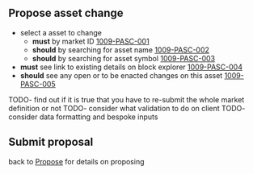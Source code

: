 ## Propose asset change

- select a asset to change 
  - **must** by market ID [1009-PASC-001](#1009-PASC-001 "1009-PASC-001")
  - **should** by searching for asset name [1009-PASC-002](#1009-PASC-002 "1009-PASC-002") 
  - **should** by searching for asset symbol [1009-PASC-003](#1009-PASC-003 "1009-PASC-003")
- **must** see link to existing details on block explorer [1009-PASC-004](#1009-PASC-004 "1009-PASC-004")
- **should** see any open or to be enacted changes on this asset [1009-PASC-005](#1009-PASC-005 "1009-PASC-005") 
  
TODO- find out if it is true that you have to re-submit the whole market definition or not
TODO- consider what validation to do on client
TODO- consider data formatting and bespoke inputs

## Submit proposal
back to [Propose](./1005-PROP-propose.md) for details on proposing
